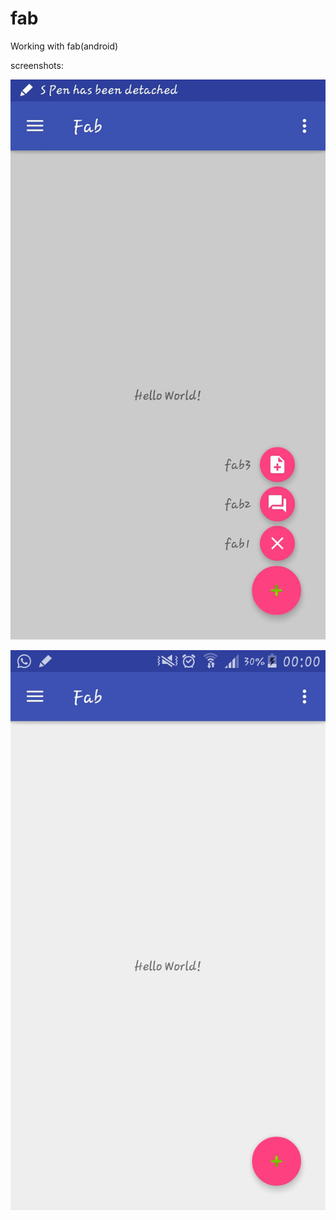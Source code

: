 # fab
Working with fab(android)

screenshots:

![alt text](https://github.com/theoph21/fab/blob/master/screenshort/Screenshot_2017-11-29-23-59-53-1.jpg)

![alt text](https://github.com/theoph21/fab/blob/master/screenshort/Screenshot_2017-11-30-00-00-17.jpg)
